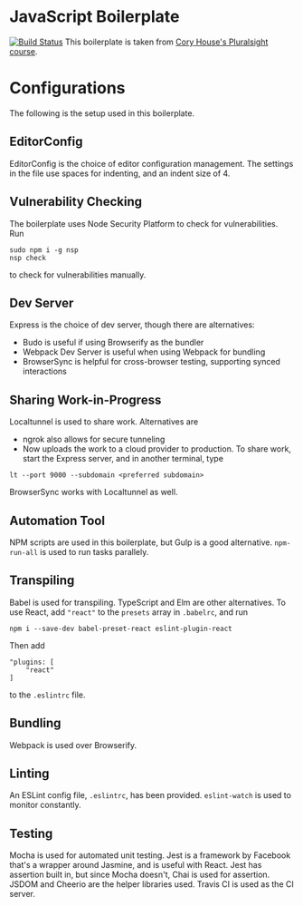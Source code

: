 # JavaScript Boilerplate
[![Build Status](https://travis-ci.org/yrahul3910/js-boilerplate.svg?branch=master)](https://travis-ci.org/yrahul3910/js-boilerplate)
This boilerplate is taken from [Cory House's Pluralsight course](https://app.pluralsight.com/library/courses/javascript-development-environment/table-of-contents).

# Configurations
The following is the setup used in this boilerplate.

## EditorConfig
EditorConfig is the choice of editor configuration management. The settings in the file use spaces for indenting, and an indent size of 4.

## Vulnerability Checking
The boilerplate uses Node Security Platform to check for vulnerabilities. Run
```
sudo npm i -g nsp
nsp check
```
to check for vulnerabilities manually.

## Dev Server
Express is the choice of dev server, though there are alternatives:
* Budo is useful if using Browserify as the bundler
* Webpack Dev Server is useful when using Webpack for bundling
* BrowserSync is helpful for cross-browser testing, supporting synced interactions

## Sharing Work-in-Progress
Localtunnel is used to share work. Alternatives are
* ngrok also allows for secure tunneling
* Now uploads the work to a cloud provider to production.
To share work, start the Express server, and in another terminal, type
```
lt --port 9000 --subdomain <preferred subdomain>
```
BrowserSync works with Localtunnel as well.

## Automation Tool
NPM scripts are used in this boilerplate, but Gulp is a good alternative. `npm-run-all` is used to run tasks parallely.

## Transpiling
Babel is used for transpiling. TypeScript and Elm are other alternatives. To use React, add `"react"` to the `presets` array in `.babelrc`, and run
```
npm i --save-dev babel-preset-react eslint-plugin-react
```
Then add
```
"plugins: [
    "react"
]
```
to the `.eslintrc` file.

## Bundling
Webpack is used over Browserify.

## Linting
An ESLint config file, `.eslintrc`, has been provided. `eslint-watch` is used to monitor constantly.

## Testing
Mocha is used for automated unit testing. Jest is a framework by Facebook that's a wrapper around Jasmine, and is useful with React. Jest has assertion built in, but since Mocha doesn't, Chai is used for assertion.
JSDOM and Cheerio are the helper libraries used. Travis CI is used as the CI server. 
